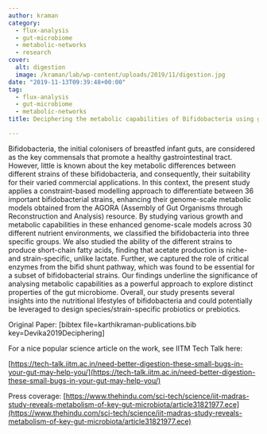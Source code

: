 ```yaml
---
author: kraman
category:
  - flux-analysis
  - gut-microbiome
  - metabolic-networks
  - research
cover:
  alt: digestion
  image: /kraman/lab/wp-content/uploads/2019/11/digestion.jpg
date: "2019-11-13T09:39:48+00:00"
tag:
  - flux-analysis
  - gut-microbiome
  - metabolic-networks
title: Deciphering the metabolic capabilities of Bifidobacteria using genome-scale metabolic models

---
```

Bifidobacteria, the initial colonisers of breastfed infant guts, are considered as the key commensals that promote a healthy gastrointestinal tract. However, little is known about the key metabolic differences between different strains of these bifidobacteria, and consequently, their suitability for their varied commercial applications. In this context, the present study applies a constraint-based modelling approach to differentiate between 36 important bifidobacterial strains, enhancing their genome-scale metabolic models obtained from the AGORA (Assembly of Gut Organisms through Reconstruction and Analysis) resource. By studying various growth and metabolic capabilities in these enhanced genome-scale models across 30 different nutrient environments, we classified the bifidobacteria into three specific groups. We also studied the ability of the different strains to produce short-chain fatty acids, finding that acetate production is niche- and strain-specific, unlike lactate. Further, we captured the role of critical enzymes from the bifid shunt pathway, which was found to be essential for a subset of bifidobacterial strains. Our findings underline the significance of analysing metabolic capabilities as a powerful approach to explore distinct properties of the gut microbiome. Overall, our study presents several insights into the nutritional lifestyles of bifidobacteria and could potentially be leveraged to design species/strain-specific probiotics or prebiotics.

Original Paper: \[bibtex file=karthikraman-publications.bib key=Devika2019Deciphering\]

For a nice popular science article on the work, see IITM Tech Talk here:

[https://tech-talk.iitm.ac.in/need-better-digestion-these-small-bugs-in-your-gut-may-help-you/](https://tech-talk.iitm.ac.in/need-better-digestion-these-small-bugs-in-your-gut-may-help-you/)

Press coverage: [https://www.thehindu.com/sci-tech/science/iit-madras-study-reveals-metabolism-of-key-gut-microbiota/article31821977.ece](https://www.thehindu.com/sci-tech/science/iit-madras-study-reveals-metabolism-of-key-gut-microbiota/article31821977.ece)
